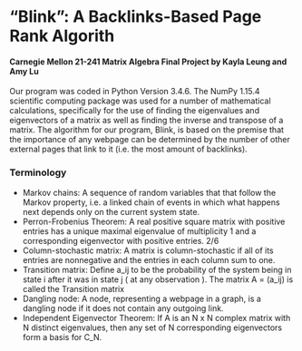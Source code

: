 # “Blink”: A Backlinks-Based Page Rank Algorith

#### Carnegie Mellon 21-241 Matrix Algebra Final Project by Kayla Leung and Amy Lu

Our program was coded in Python Version 3.4.6. The NumPy 1.15.4 scientific computing package was used for a
number of mathematical calculations, specifically for the use of finding the eigenvalues and eigenvectors of a matrix
as well as finding the inverse and transpose of a matrix.
The algorithm for our program, Blink, is based on the premise that the importance of any webpage can be determined
by the number of other external pages that link to it (i.e. the most amount of backlinks).

### Terminology

* Markov chains: A sequence of random variables that that follow the Markov property, i.e. a linked chain of
events in which what happens next depends only on the current system state.
* Perron-Frobenius Theorem: A real positive square matrix with positive entries has a unique maximal eigenvalue of multiplicity 1 and a corresponding eigenvector with positive entries.
2/6
* Column-stochastic matrix: A matrix is column-stochastic if all of its entries are nonnegative and the entries in
each column sum to one.
* Transition matrix: Define a_ij to be the probability of the system being in state i after it was in state j ( at any
observation ). The matrix A = (a_ij) is called the Transition matrix
* Dangling node: A node, representing a webpage in a graph, is a dangling node if it does not contain any
outgoing link.
* Independent Eigenvector Theorem: If A is an N x N complex matrix with N distinct eigenvalues, then any set
of N corresponding eigenvectors form a basis for C_N.
